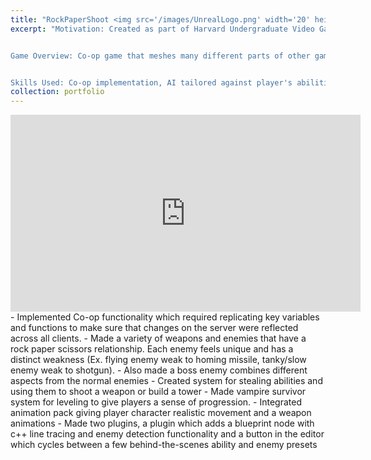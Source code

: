 ```yaml
---
title: "RockPaperShoot <img src='/images/UnrealLogo.png' width='20' height='20'/>"
excerpt: "Motivation: Created as part of Harvard Undergraduate Video Game Club to teach members a variety of aspects of game development. 


Game Overview: Co-op game that meshes many different parts of other games together, including Kirby, rock paper scissors and Vampire Survivors.


Skills Used: Co-op implementation, AI tailored against player's abilities, C++ Plugin Development, Firearm animation integration, Upgrade System (Vampire Survivor Style) creation. <br/><img src='/files/RockPaperShooter_GIF.gif' width='560' height='315'>"
collection: portfolio
---
```

<iframe width="560" height="315" src="https://www.youtube.com/embed/tbxQ1kAQxCk?autoplay=1" frameborder="0" allowfullscreen></iframe>
- Implemented Co-op functionality which required replicating key variables and functions to make sure that changes on the server were reflected across all clients.
- Made a variety of weapons and enemies that have a rock paper scissors relationship. Each enemy feels unique and has a distinct weakness (Ex. flying enemy weak to homing missile, tanky/slow enemy weak to shotgun).
- Also made a boss enemy combines different aspects from the normal enemies
- Created system for stealing abilities and using them to shoot a weapon or build a tower
- Made vampire survivor system for leveling to give players a sense of progression.
- Integrated animation pack giving player character realistic movement and a weapon animations
- Made two plugins, a plugin which adds a blueprint node with c++ line tracing and enemy detection functionality and a button in the editor which cycles between a few behind-the-scenes ability and enemy presets